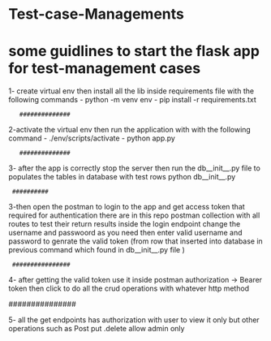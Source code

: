 # Test-case-Managements

# some guidlines to start the flask app for test-management cases 

1- create virtual env then install all the lib inside requirements file with the following commands 
       - python -m venv env 
       - pip install -r requirements.txt 

       ##############

2-activate the virtual env  then run the application with with the following command 
        - ./env/scripts/activate
       - python app.py 
       
       ##############

3- after the app is correctly stop the server then run the db__init__.py file to populates the tables in database with test rows
     python  db__init__.py

     ##########

3-then open the postman to login to the app and get access token that required for authentication 
    there are in this repo postman collection with all routes to test their  return results 
    inside the login endpoint change the username and passwoord as you need 
    then enter valid username and password to genrate the valid token (from row that inserted into database in previous command which found in db__init__.py file  )
     
     ################

4- after getting the valid token use it inside postman authorization -> Bearer token 
   then click to do all the crud operations with whatever  http method  

   ###############


5- all the get endpoints has authorization with user to view it only but other operations such as Post  put .delete allow admin only 



